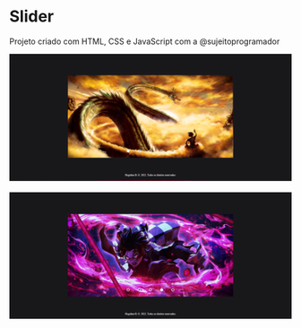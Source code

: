 # Slider 
Projeto criado com HTML, CSS e JavaScript com a @sujeitoprogramador
<br/>
<div align="center">
<a href="https://slider-olive.vercel.app" title="Slider - JavaScript" target="_blank" ><img src="https://github.com/hugofficial/Slider/blob/main/image_2.png" alt="Slider - JavaScript" /></a>
</div>
<br/>
<div align="center">
<a href="https://slider-olive.vercel.app" title="Slider - JavaScript" target="_blank" ><img src="https://github.com/hugofficial/Slider/blob/main/image_1.png" alt="Slider - JavaScript" /></a>
</div>
